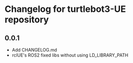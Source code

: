 # Changelog for turtlebot3-UE repository

## 0.0.1 ##
* Add CHANGELOG.md
* rclUE's ROS2 fixed libs without using LD_LIBRARY_PATH